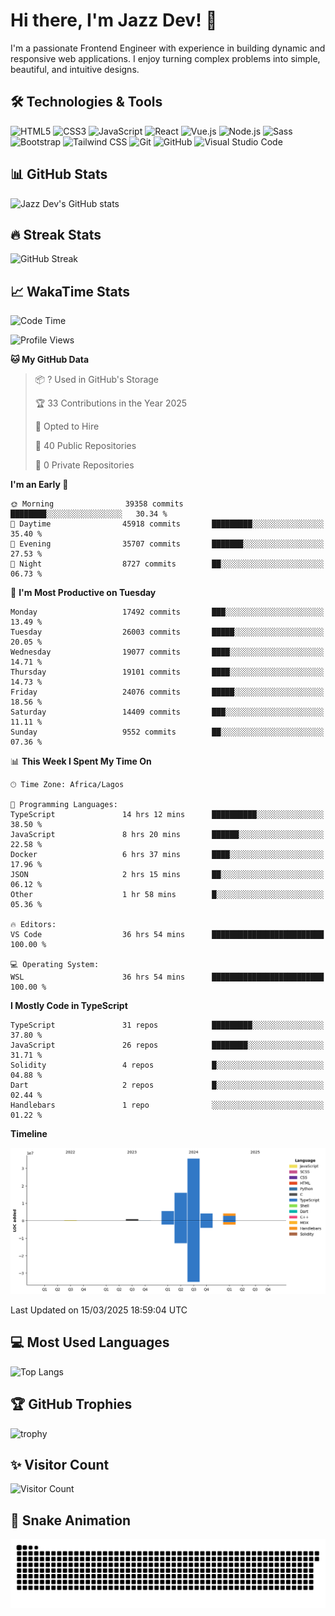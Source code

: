 # Hi there, I'm Jazz Dev! 👋

I'm a passionate Frontend Engineer with experience in building dynamic and responsive web applications. I enjoy turning complex problems into simple, beautiful, and intuitive designs.

## 🛠️ Technologies & Tools

![HTML5](https://img.shields.io/badge/-HTML5-E34F26?style=flat-square&logo=html5&logoColor=white)
![CSS3](https://img.shields.io/badge/-CSS3-1572B6?style=flat-square&logo=css3)
![JavaScript](https://img.shields.io/badge/-JavaScript-F7DF1E?style=flat-square&logo=javascript&logoColor=black)
![React](https://img.shields.io/badge/-React-61DAFB?style=flat-square&logo=react)
![Vue.js](https://img.shields.io/badge/-Vue.js-4FC08D?style=flat-square&logo=vue.js&logoColor=white)
![Node.js](https://img.shields.io/badge/-Node.js-339933?style=flat-square&logo=node.js&logoColor=white)
![Sass](https://img.shields.io/badge/-Sass-CC6699?style=flat-square&logo=sass&logoColor=white)
![Bootstrap](https://img.shields.io/badge/-Bootstrap-563D7C?style=flat-square&logo=bootstrap)
![Tailwind CSS](https://img.shields.io/badge/-Tailwind%20CSS-38B2AC?style=flat-square&logo=tailwind-css&logoColor=white)
![Git](https://img.shields.io/badge/-Git-F05032?style=flat-square&logo=git&logoColor=white)
![GitHub](https://img.shields.io/badge/-GitHub-181717?style=flat-square&logo=github)
![Visual Studio Code](https://img.shields.io/badge/-Visual%20Studio%20Code-007ACC?style=flat-square&logo=visual-studio-code)

## 📊 GitHub Stats

![Jazz Dev's GitHub stats](https://github-readme-stats.vercel.app/api?username=TheJazzDev&show_icons=true&theme=radical)

## 🔥 Streak Stats

![GitHub Streak](https://github-readme-streak-stats.herokuapp.com/?user=TheJazzDev&theme=radical)

## 📈 WakaTime Stats

<!--START_SECTION:waka-->
![Code Time](http://img.shields.io/badge/Code%20Time-2%2C870%20hrs%2022%20mins-blue)

![Profile Views](http://img.shields.io/badge/Profile%20Views-0-blue)

**🐱 My GitHub Data** 

> 📦 ? Used in GitHub's Storage 
 > 
> 🏆 33 Contributions in the Year 2025
 > 
> 💼 Opted to Hire
 > 
> 📜 40 Public Repositories 
 > 
> 🔑 0 Private Repositories 
 > 
**I'm an Early 🐤** 

```text
🌞 Morning                39358 commits       ████████░░░░░░░░░░░░░░░░░   30.34 % 
🌆 Daytime                45918 commits       █████████░░░░░░░░░░░░░░░░   35.40 % 
🌃 Evening                35707 commits       ███████░░░░░░░░░░░░░░░░░░   27.53 % 
🌙 Night                  8727 commits        ██░░░░░░░░░░░░░░░░░░░░░░░   06.73 % 
```
📅 **I'm Most Productive on Tuesday** 

```text
Monday                   17492 commits       ███░░░░░░░░░░░░░░░░░░░░░░   13.49 % 
Tuesday                  26003 commits       █████░░░░░░░░░░░░░░░░░░░░   20.05 % 
Wednesday                19077 commits       ████░░░░░░░░░░░░░░░░░░░░░   14.71 % 
Thursday                 19101 commits       ████░░░░░░░░░░░░░░░░░░░░░   14.73 % 
Friday                   24076 commits       █████░░░░░░░░░░░░░░░░░░░░   18.56 % 
Saturday                 14409 commits       ███░░░░░░░░░░░░░░░░░░░░░░   11.11 % 
Sunday                   9552 commits        ██░░░░░░░░░░░░░░░░░░░░░░░   07.36 % 
```


📊 **This Week I Spent My Time On** 

```text
🕑︎ Time Zone: Africa/Lagos

💬 Programming Languages: 
TypeScript               14 hrs 12 mins      ██████████░░░░░░░░░░░░░░░   38.50 % 
JavaScript               8 hrs 20 mins       ██████░░░░░░░░░░░░░░░░░░░   22.58 % 
Docker                   6 hrs 37 mins       ████░░░░░░░░░░░░░░░░░░░░░   17.96 % 
JSON                     2 hrs 15 mins       ██░░░░░░░░░░░░░░░░░░░░░░░   06.12 % 
Other                    1 hr 58 mins        █░░░░░░░░░░░░░░░░░░░░░░░░   05.36 % 

🔥 Editors: 
VS Code                  36 hrs 54 mins      █████████████████████████   100.00 % 

💻 Operating System: 
WSL                      36 hrs 54 mins      █████████████████████████   100.00 % 
```

**I Mostly Code in TypeScript** 

```text
TypeScript               31 repos            █████████░░░░░░░░░░░░░░░░   37.80 % 
JavaScript               26 repos            ████████░░░░░░░░░░░░░░░░░   31.71 % 
Solidity                 4 repos             █░░░░░░░░░░░░░░░░░░░░░░░░   04.88 % 
Dart                     2 repos             █░░░░░░░░░░░░░░░░░░░░░░░░   02.44 % 
Handlebars               1 repo              ░░░░░░░░░░░░░░░░░░░░░░░░░   01.22 % 
```



**Timeline**

![Lines of Code chart](https://raw.githubusercontent.com/TheJazzDev/TheJazzDev/main/assets/bar_graph.png)


 Last Updated on 15/03/2025 18:59:04 UTC
<!--END_SECTION:waka-->

## 💻 Most Used Languages

![Top Langs](https://github-readme-stats.vercel.app/api/top-langs/?username=TheJazzDev&layout=compact&theme=radical)

## 🏆 GitHub Trophies

![trophy](https://github-profile-trophy.vercel.app/?username=TheJazzDev&theme=radical)

## ✨ Visitor Count

![Visitor Count](https://komarev.com/ghpvc/?username=TheJazzDev&color=blue)

## 🐍 Snake Animation

![GitHub Snake Animation](https://github.com/TheJazzDev/TheJazzDev/blob/output/github-contribution-grid-snake.svg)
